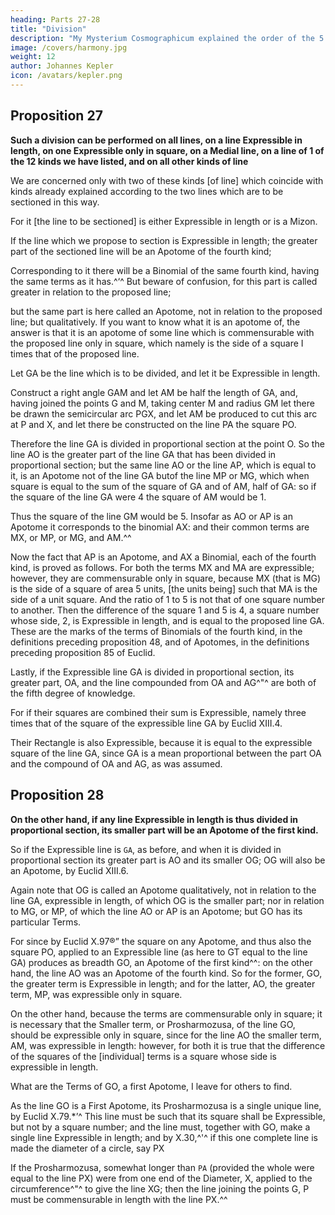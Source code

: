 ```yaml
---
heading: Parts 27-28
title: "Division"
description: "My Mysterium Cosmographicum explained the order of the 5 solids in the world"
image: /covers/harmony.jpg
weight: 12
author: Johannes Kepler
icon: /avatars/kepler.png
---
```



## Proposition 27

**Such a division can be performed on all lines, on a line Expressible in length, on one Expressible only in square, on a Medial line, on a line of 1 of the 12 kinds we have listed, and on all other kinds of line**

We are concerned only with two of these kinds [of line] which coincide with kinds already explained according to the two lines which are to be sectioned in this way.

For it [the line to be sectioned] is either Expressible in length or is a Mizon. 

If the line which we propose to section is Expressible in length; the greater part of the sectioned line will be an Apotome of the fourth kind; 

Corresponding to it there will be a Binomial of the same fourth kind, having the same terms as it has.^‘^ But beware of confusion, for this part is called greater in relation to the proposed line;

but the same part is here called an Apotome, not in relation to the proposed line; but qualitatively. If you want to know what it is an apotome of, the answer is that it is an apotome of some line which is commensurable with the proposed line only in square, which namely is the side of a square I times that of the proposed line.

Let GA be the line which is to be divided, and let it be Expressible in length.

Construct a right angle GAM and let AM be half the length of GA, and, having joined the
points G and M, taking center M and radius GM let there be drawn the semicircular arc PGX,
and let AM be produced to cut this arc at P and X, and let there be constructed on the line PA
the square PO. 

Therefore the line GA is divided in proportional section at the point O. So the line AO is the greater part of the line GA that has been divided in proportional section; but the same line AO or the line AP, which is equal to it, is an Apotome not of the line GA butof the line MP or MG, which when square is equal to the sum of the square
of GA and of AM, half of GA: so if the square of the line GA were 4 the square
of AM would be 1. 

Thus the square of the line GM would be 5. Insofar as AO or AP is an Apotome it corresponds to the binomial AX: and their common terms are MX, or MP, or MG, and AM.^^

Now the fact that AP is an Apotome, and AX a Binomial, each of the fourth kind, is proved as follows. For both the terms MX and MA are expressible; however, they are commensurable only in square, because MX (that is MG) is the
side of a square of area 5 units, [the units being] such that MA is the side
of a unit square. And the ratio of 1 to 5 is not that of one square number to
another. Then the difference of the square 1 and 5 is 4, a square number whose
side, 2, is Expressible in length, and is equal to the proposed line GA. These
are the marks of the terms of Binomials of the fourth kind, in the definitions
preceding proposition 48, and of Apotomes, in the definitions preceding proposition 85 of Euclid.

Lastly, if the Expressible line GA is divided in proportional section, its greater part, OA, and the line compounded from OA and AG^"^ are both of the fifth degree of knowledge.

For if their squares are combined their sum is Expressible, namely three times that of the square of the expressible line GA by Euclid XIII.4.

Their Rectangle is also Expressible, because it is equal to the expressible square of the line GA, since GA is a mean proportional between the part OA and the compound of OA and AG, as was assumed.



## Proposition 28

**On the other hand, if any line Expressible in length is thus divided in proportional section, its smaller part will be an Apotome of the first kind.**

So if the Expressible line is `GA`, as before, and when it is divided in proportional section its greater part is AO and its smaller OG; OG will also be an Apotome, by Euclid XIII.6.

Again note that OG is called an Apotome qualitatively, not in relation to the line GA, expressible in length, of which OG is the smaller part; nor in relation to MG, or MP, of which the line AO or AP is an Apotome; but GO has its
particular Terms. 

For since by Euclid X.97®” the square on any Apotome, and thus also the square PO, applied to an Expressible line (as here to GT equal to the line GA) produces as breadth GO, an Apotome of the first kind^^: on the other hand, the line AO was an Apotome of the fourth kind. So for the former, GO, the greater term is Expressible in length; and for the latter, AO, the greater term, MP, was expressible only in square.

On the other hand, because the terms are commensurable only in square; it is necessary that the Smaller term, or Prosharmozusa, of the line GO, should be expressible only in square, since for the line AO the smaller term, AM, was expressible in length: however, for both it is true that the difference of the squares of the [individual] terms is a square whose side is expressible in length.

What are the Terms of GO, a first Apotome, I leave for others to find. 

As the line GO is a First Apotome, its Prosharmozusa is a single unique line, by Euclid X.79.*’^ This line must be such that its square shall be Expressible, but not by a square number; and the line must, together with GO, make a single
line Expressible in length; and by X.30,^'^ if this one complete line is made the
diameter of a circle, say PX


If the Prosharmozusa, somewhat longer than `PA` (provided the whole were equal to the line PX) were from one end of the
Diameter, X, applied to the circumference^"^ to give the line XG; then the line
joining the points G, P must be commensurable in length with the line PX.^^


